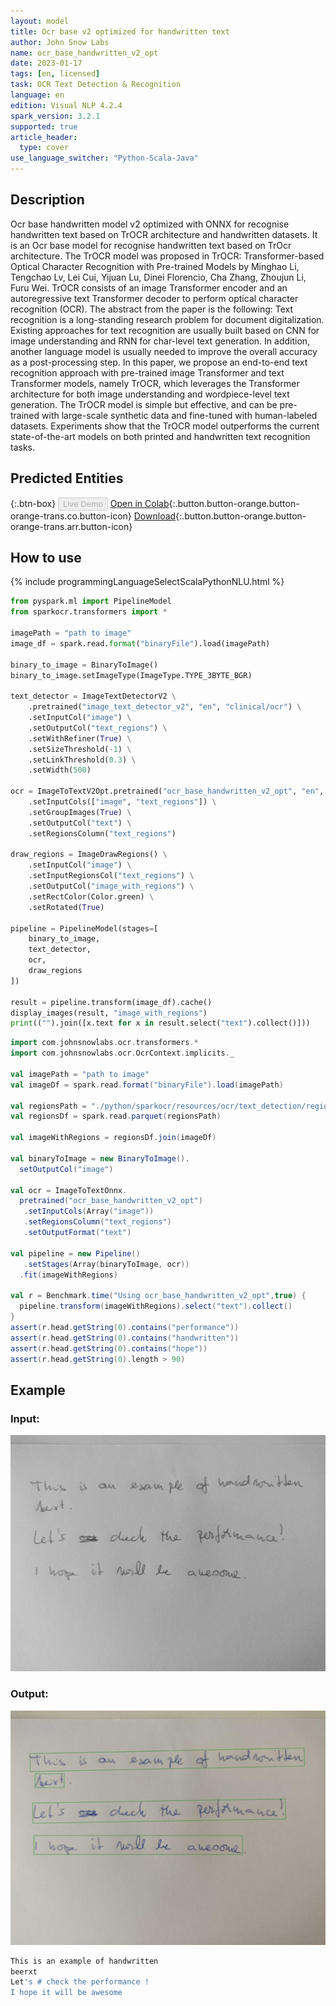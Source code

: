 ```yaml
---
layout: model
title: Оcr base v2 optimized for handwritten text
author: John Snow Labs
name: ocr_base_handwritten_v2_opt
date: 2023-01-17
tags: [en, licensed]
task: OCR Text Detection & Recognition
language: en
edition: Visual NLP 4.2.4
spark_version: 3.2.1
supported: true
article_header:
  type: cover
use_language_switcher: "Python-Scala-Java"
---
```


## Description

Ocr base handwritten model v2 optimized with ONNX for recognise handwritten text based on TrOCR architecture and handwritten datasets. It is an Ocr base model for recognise handwritten text based on TrOcr architecture.  The TrOCR model was proposed in TrOCR: Transformer-based Optical Character Recognition with Pre-trained Models by Minghao Li, Tengchao Lv, Lei Cui, Yijuan Lu, Dinei Florencio, Cha Zhang, Zhoujun Li, Furu Wei. TrOCR consists of an image Transformer encoder and an autoregressive text Transformer decoder to perform optical character recognition (OCR).  The abstract from the paper is the following:  Text recognition is a long-standing research problem for document digitalization. Existing approaches for text recognition are usually built based on CNN for image understanding and RNN for char-level text generation. In addition, another language model is usually needed to improve the overall accuracy as a post-processing step. In this paper, we propose an end-to-end text recognition approach with pre-trained image Transformer and text Transformer models, namely TrOCR, which leverages the Transformer architecture for both image understanding and wordpiece-level text generation. The TrOCR model is simple but effective, and can be pre-trained with large-scale synthetic data and fine-tuned with human-labeled datasets. Experiments show that the TrOCR model outperforms the current state-of-the-art models on both printed and handwritten text recognition tasks.


## Predicted Entities

{:.btn-box}
<button class="button button-orange" disabled>Live Demo</button>
[Open in Colab](https://colab.research.google.com/github/JohnSnowLabs/spark-ocr-workshop/blob/master/jupyter/Cards/SparkOcrImageToTextHandwritten_V2_opt.ipynb){:.button.button-orange.button-orange-trans.co.button-icon}
[Download](https://s3.amazonaws.com/auxdata.johnsnowlabs.com/clinical/ocr/ocr_base_handwritten_v2_opt_en_4.2.2_3.0_1670608549000.zip){:.button.button-orange.button-orange-trans.arr.button-icon}


## How to use

<div class="tabs-box" markdown="1">
{% include programmingLanguageSelectScalaPythonNLU.html %}

```python
from pyspark.ml import PipelineModel
from sparkocr.transformers import *

imagePath = "path to image"
image_df = spark.read.format("binaryFile").load(imagePath)

binary_to_image = BinaryToImage() 
binary_to_image.setImageType(ImageType.TYPE_3BYTE_BGR)

text_detector = ImageTextDetectorV2 \
    .pretrained("image_text_detector_v2", "en", "clinical/ocr") \
    .setInputCol("image") \
    .setOutputCol("text_regions") \
    .setWithRefiner(True) \
    .setSizeThreshold(-1) \
    .setLinkThreshold(0.3) \
    .setWidth(500)

ocr = ImageToTextV2Opt.pretrained("ocr_base_handwritten_v2_opt", "en", "clinical/ocr") \
    .setInputCols(["image", "text_regions"]) \
    .setGroupImages(True) \
    .setOutputCol("text") \
    .setRegionsColumn("text_regions")

draw_regions = ImageDrawRegions() \
    .setInputCol("image") \
    .setInputRegionsCol("text_regions") \
    .setOutputCol("image_with_regions") \
    .setRectColor(Color.green) \
    .setRotated(True)

pipeline = PipelineModel(stages=[
    binary_to_image,
    text_detector,
    ocr,
    draw_regions
])

result = pipeline.transform(image_df).cache()
display_images(result, "image_with_regions")
print(("").join([x.text for x in result.select("text").collect()]))
```
```scala
import com.johnsnowlabs.ocr.transformers.*
import com.johnsnowlabs.ocr.OcrContext.implicits._

val imagePath = "path to image"
val imageDf = spark.read.format("binaryFile").load(imagePath)

val regionsPath = "./python/sparkocr/resources/ocr/text_detection/regions.parquet"
val regionsDf = spark.read.parquet(regionsPath)

val imageWithRegions = regionsDf.join(imageDf)

val binaryToImage = new BinaryToImage().
  setOutputCol("image")

val ocr = ImageToTextOnnx.
  pretrained("ocr_base_handwritten_v2_opt")
   .setInputCols(Array("image"))
   .setRegionsColumn("text_regions")
   .setOutputFormat("text")

val pipeline = new Pipeline()
   .setStages(Array(binaryToImage, ocr))
  .fit(imageWithRegions)

val r = Benchmark.time("Using ocr_base_handwritten_v2_opt",true) {
  pipeline.transform(imageWithRegions).select("text").collect()
}
assert(r.head.getString(0).contains("performance"))
assert(r.head.getString(0).contains("handwritten"))
assert(r.head.getString(0).contains("hope"))
assert(r.head.getString(0).length > 90)
```
</div>

## Example

### Input:
![Screenshot](../../_examples_ocr/image3.png)

### Output:
![Screenshot](../../_examples_ocr/image3_out2.png)
```bash
This is an example of handwritten
beerxt
Let's # check the performance !
I hope it will be awesome
```



